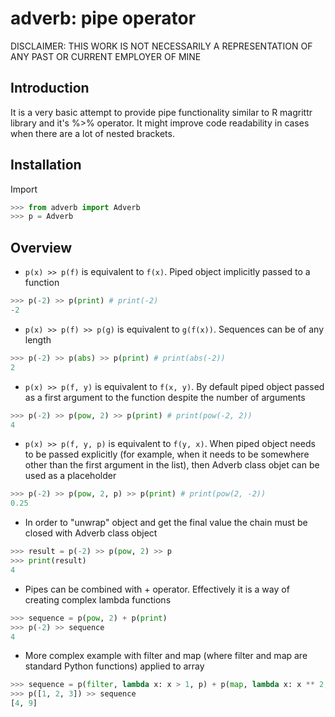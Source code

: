 # adverb: pipe operator

DISCLAIMER: THIS WORK IS NOT NECESSARILY A REPRESENTATION OF ANY PAST OR CURRENT EMPLOYER OF MINE

## Introduction

It is a very basic attempt to provide pipe functionality similar to R magrittr library and it's %>% operator. It might improve code readability in cases when there are a lot of nested brackets.

## Installation

Import
```python
>>> from adverb import Adverb
>>> p = Adverb
```

## Overview

- `p(x) >> p(f)` is equivalent to `f(x)`. Piped object implicitly passed to a function

```python
>>> p(-2) >> p(print) # print(-2)
-2
```

- `p(x) >> p(f) >> p(g)` is equivalent to `g(f(x))`. Sequences can be of any length

```python
>>> p(-2) >> p(abs) >> p(print) # print(abs(-2))
2
```

- `p(x) >> p(f, y)` is equivalent to `f(x, y)`. By default piped object passed as a first argument to the function despite the number of arguments

```python
>>> p(-2) >> p(pow, 2) >> p(print) # print(pow(-2, 2))
4
```

- `p(x) >> p(f, y, p)` is equivalent to `f(y, x)`. When piped object needs to be passed explicitly (for example, when it needs to be somewhere other than the first argument in the list), then Adverb class objet can be used as a placeholder

```python
>>> p(-2) >> p(pow, 2, p) >> p(print) # print(pow(2, -2))
0.25
```

- In order to "unwrap" object and get the final value the chain must be closed with Adverb class object
```python
>>> result = p(-2) >> p(pow, 2) >> p
>>> print(result)
4
```

- Pipes can be combined with + operator. Effectively it is a way of creating complex lambda functions
```python
>>> sequence = p(pow, 2) + p(print)
>>> p(-2) >> sequence
4
```

- More complex example with filter and map (where filter and map are standard Python functions) applied to array
```python
>>> sequence = p(filter, lambda x: x > 1, p) + p(map, lambda x: x ** 2, p) + p(list) + p(print)
>>> p([1, 2, 3]) >> sequence
[4, 9]
```
